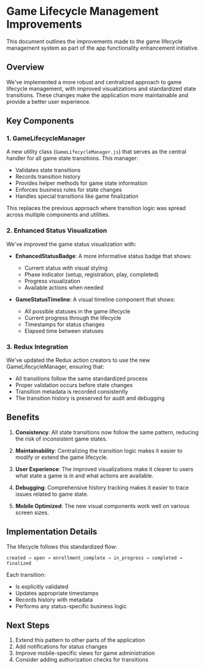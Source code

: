 # Game Lifecycle Management Improvements

This document outlines the improvements made to the game lifecycle management system as part of the app functionality enhancement initiative.

## Overview

We've implemented a more robust and centralized approach to game lifecycle management, with improved visualizations and standardized state transitions. These changes make the application more maintainable and provide a better user experience.

## Key Components

### 1. GameLifecycleManager

A new utility class (`GameLifecycleManager.js`) that serves as the central handler for all game state transitions. This manager:

- Validates state transitions
- Records transition history
- Provides helper methods for game state information
- Enforces business rules for state changes
- Handles special transitions like game finalization

This replaces the previous approach where transition logic was spread across multiple components and utilities.

### 2. Enhanced Status Visualization

We've improved the game status visualization with:

- **EnhancedStatusBadge**: A more informative status badge that shows:
  - Current status with visual styling
  - Phase indicator (setup, registration, play, completed)
  - Progress visualization
  - Available actions when needed

- **GameStatusTimeline**: A visual timeline component that shows:
  - All possible statuses in the game lifecycle
  - Current progress through the lifecycle
  - Timestamps for status changes
  - Elapsed time between statuses

### 3. Redux Integration

We've updated the Redux action creators to use the new GameLifecycleManager, ensuring that:

- All transitions follow the same standardized process
- Proper validation occurs before state changes
- Transition metadata is recorded consistently
- The transition history is preserved for audit and debugging

## Benefits

1. **Consistency**: All state transitions now follow the same pattern, reducing the risk of inconsistent game states.

2. **Maintainability**: Centralizing the transition logic makes it easier to modify or extend the game lifecycle.

3. **User Experience**: The improved visualizations make it clearer to users what state a game is in and what actions are available.

4. **Debugging**: Comprehensive history tracking makes it easier to trace issues related to game state.

5. **Mobile Optimized**: The new visual components work well on various screen sizes.

## Implementation Details

The lifecycle follows this standardized flow:

```
created → open → enrollment_complete → in_progress → completed → finalized
```

Each transition:
- Is explicitly validated
- Updates appropriate timestamps
- Records history with metadata
- Performs any status-specific business logic

## Next Steps

1. Extend this pattern to other parts of the application
2. Add notifications for status changes
3. Improve mobile-specific views for game administration
4. Consider adding authorization checks for transitions
